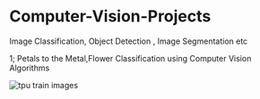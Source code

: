 # Computer-Vision-Projects
Image Classification, Object Detection , Image Segmentation etc


1; Petals to the Metal,Flower Classification using Computer Vision Algorithms

![tpu train images](https://user-images.githubusercontent.com/123891111/215959888-a2e8fd5e-6a47-4255-aff5-f57cdbe11671.png)
